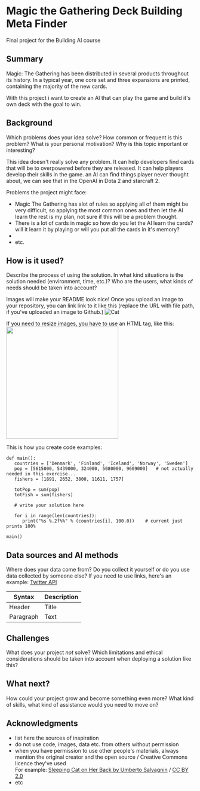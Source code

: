# Magic the Gathering Deck Building Meta Finder

Final project for the Building AI course

## Summary

Magic: The Gathering has been distributed in several products throughout its history. In a typical year, one core set and three expansions are printed, containing the majority of the new cards.

With this project i want to create an AI that can play the game and build it's own deck with the goal to win.


## Background

Which problems does your idea solve? How common or frequent is this problem? What is your personal motivation? Why is this topic important or interesting?

This idea doesn't really solve any problem. It can help developers find cards that will be to overpowered before they are released. It can help players develop their skills in the game. an AI can find things player never thought about, we can see that in the OpenAI in Dota 2 and starcraft 2.

Problems the project might face:
* Magic The Gathering has alot of rules so applying all of them might be very difficult, so applying the most common ones and then let the AI learn the rest is my plan, not sure if this will be a problem thought.
* There is a lot of cards in magic so how do you let the AI learn the cards? will it learn it by playing or will you put all the cards in it's memory?
* 
* etc.


## How is it used?

Describe the process of using the solution. In what kind situations is the solution needed (environment, time, etc.)? Who are the users, what kinds of needs should be taken into account?

Images will make your README look nice!
Once you upload an image to your repository, you can link link to it like this (replace the URL with file path, if you've uploaded an image to Github.)
![Cat](https://upload.wikimedia.org/wikipedia/commons/5/5e/Sleeping_cat_on_her_back.jpg)

If you need to resize images, you have to use an HTML tag, like this:
<img src="https://upload.wikimedia.org/wikipedia/commons/5/5e/Sleeping_cat_on_her_back.jpg" width="300">

This is how you create code examples:
```
def main():
   countries = ['Denmark', 'Finland', 'Iceland', 'Norway', 'Sweden']
   pop = [5615000, 5439000, 324000, 5080000, 9609000]   # not actually needed in this exercise...
   fishers = [1891, 2652, 3800, 11611, 1757]

   totPop = sum(pop)
   totFish = sum(fishers)

   # write your solution here

   for i in range(len(countries)):
      print("%s %.2f%%" % (countries[i], 100.0))    # current just prints 100%

main()
```


## Data sources and AI methods
Where does your data come from? Do you collect it yourself or do you use data collected by someone else?
If you need to use links, here's an example:
[Twitter API](https://developer.twitter.com/en/docs)

| Syntax      | Description |
| ----------- | ----------- |
| Header      | Title       |
| Paragraph   | Text        |

## Challenges

What does your project _not_ solve? Which limitations and ethical considerations should be taken into account when deploying a solution like this?

## What next?

How could your project grow and become something even more? What kind of skills, what kind of assistance would you  need to move on? 


## Acknowledgments

* list here the sources of inspiration 
* do not use code, images, data etc. from others without permission
* when you have permission to use other people's materials, always mention the original creator and the open source / Creative Commons licence they've used
  <br>For example: [Sleeping Cat on Her Back by Umberto Salvagnin](https://commons.wikimedia.org/wiki/File:Sleeping_cat_on_her_back.jpg#filelinks) / [CC BY 2.0](https://creativecommons.org/licenses/by/2.0)
* etc
